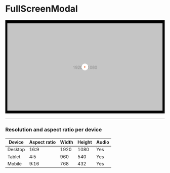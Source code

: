 # FullScreenModal

![section image](./image.png)

---
<!-- FullScreenModal Storybook: http://localhost:6006/?path=/story/organisms-fullscreenmodal--default -->

### Resolution and aspect ratio per device

| Device  | Aspect ratio | Width  | Height | Audio |
|---------|--------------|--------|--------|-------|
| Desktop | 16:9         | 1920   | 1080   | Yes   |
| Tablet  | 4:5          | 960    | 540    | Yes   |
| Mobile  | 9:16         | 768    | 432    | Yes   |
